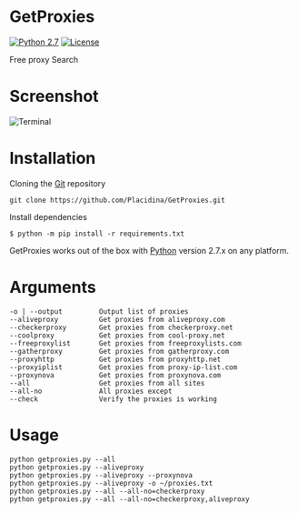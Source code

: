 # GetProxies
[![Python 2.7](https://img.shields.io/badge/python-2.7-green.svg)](https://www.python.org/) [![License](https://img.shields.io/badge/license-GPLv3-red.svg)](https://github.com/Placidina/GetProxies/blob/master/LICENSE)

Free proxy Search

# Screenshot
![Terminal](https://i.imgur.com/znTV1Cg.png)

# Installation
Cloning the [Git](https://github.com/Placidina/GetProxies) repository
````
git clone https://github.com/Placidina/GetProxies.git
````
Install dependencies
```
$ python -m pip install -r requirements.txt
```
GetProxies works out of the box with [Python](http://www.python.org/download/) version 2.7.x on any platform.

# Arguments
```
-o | --output         Output list of proxies
--aliveproxy          Get proxies from aliveproxy.com
--checkerproxy        Get proxies from checkerproxy.net
--coolproxy           Get proxies from cool-proxy.net
--freeproxylist       Get proxies from freeproxylists.com
--gatherproxy         Get proxies from gatherproxy.com
--proxyhttp           Get proxies from proxyhttp.net
--proxyiplist         Get proxies from proxy-ip-list.com
--proxynova           Get proxies from proxynova.com
--all                 Get proxies from all sites
--all-no              All proxies except
--check               Verify the proxies is working
```

# Usage
```
python getproxies.py --all
python getproxies.py --aliveproxy
python getproxies.py --aliveproxy --proxynova
python getproxies.py --aliveproxy -o ~/proxies.txt
python getproxies.py --all --all-no=checkerproxy
python getproxies.py --all --all-no=checkerproxy,aliveproxy
```